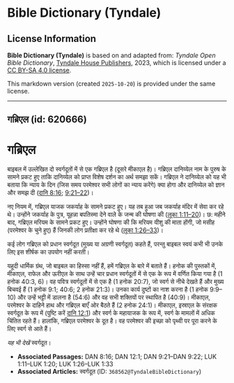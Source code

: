 # Bible Dictionary (Tyndale)

## License Information

**Bible Dictionary (Tyndale)** is based on and adapted from: _Tyndale Open Bible Dictionary_, [Tyndale House Publishers](https://tyndaleopenresources.com/), 2023, which is licensed under a [CC BY-SA 4.0 license](https://creativecommons.org/licenses/by-sa/4.0/legalcode.en).

This markdown version (created `2025-10-20`) is provided under the same license.



--------------------------------

## गब्रिएल (id: 620666)

गब्रिएल
=======

बाइबल में उल्लेखित दो स्वर्गदूतों में से एक गब्रिएल है (दूसरे मीकाएल है)। गब्रिएल दानिय्येल नाम के पुरुष के सामने प्रकट हुए ताकि दानिय्येल को प्राप्त विशेष दर्शन का अर्थ समझा सकें। गब्रिएल ने दानिय्येल को यह भी बताया कि न्याय के दिन (जिस समय परमेश्वर सभी लोगों का न्याय करेंगे) क्या होगा और दानिय्येल को ज्ञान और समझ दी ([दानि 8:16](https://ref.ly/Dan8:16); [9:21–22](https://ref.ly/Dan9:21-Dan9:22))।

नए नियम में, गब्रिएल याजक जकर्याह के सामने प्रकट हुए। यह तब हुआ जब जकर्याह मंदिर में सेवा कर रहे थे। उन्होंने जकर्याह के पुत्र, यूहन्ना बपतिस्मा देने वाले के जन्म की घोषणा की ([लूका 1:11–20](https://ref.ly/Luke1:11-Luke1:20))। छ: महीने बाद, गब्रिएल मरियम के सामने प्रकट हुए। उन्होंने घोषणा की कि मरियम यीशु की माता होंगी, जो मसीह (परमेश्वर के चुने हुए) हैं जिनकी लोग प्रतीक्षा कर रहे थे ([लूका 1:26–33](https://ref.ly/Luke1:26-Luke1:33))।

कई लोग गब्रिएल को प्रधान स्वर्गदूत (मुख्य या अग्रणी स्वर्गदूत) कहते हैं, परन्तु बाइबल स्वयं कभी भी उनके लिए इस शीर्षक का उपयोग नहीं करती।

यहूदी धार्मिक ग्रंथ, जो बाइबल का हिस्सा नहीं हैं, हमें गब्रिएल के बारे में बताते हैं। हनोक की पुस्तकों में, मीकाएल, राफेल और ऊरीएल के साथ उन्हें चार प्रधान स्वर्गदूतों में से एक के रूप में वर्णित किया गया है (1 हनोक 40:3, 6\)। वह पवित्र स्वर्गदूतों में से एक है (1 हनोक 20:7\), जो स्वर्ग से नीचे देखते हैं और मुख्य बिचवई हैं (1 हनोक 9:1; 40:6; 2 हनोक 21:3\)। उनका कार्य दुष्टों का नाश करना है (1 हनोक 9:9–10\) और उन्हें भट्टी में डालना है (54:6\) और वह सभी शक्तियों पर स्थापित है (40:9\)। मीकाएल, परमेश्वर के दाहिने हाथ और गब्रिएल बाएँ ओर बैठते हैं (2 हनोक 24:1\)। मीकाएल, इस्राएल के संरक्षक स्वर्गदूत के रूप में (पुष्टि करें [दानि 12:1](https://ref.ly/Dan12:1)) और स्वर्ग के महायाजक के रूप में, स्वर्ग के मामलों में अधिक चिंतित रहते हैं। हालांकि, गब्रिएल परमेश्वर के दूत है। वह परमेश्वर की इच्छा को पृथ्वी पर पूरा करने के लिए स्वर्ग से आते हैं।

*यह भी देखें* स्वर्गदूत।

* **Associated Passages:** DAN 8:16; DAN 12:1; DAN 9:21–DAN 9:22; LUK 1:11–LUK 1:20; LUK 1:26–LUK 1:33
* **Associated Articles:** स्वर्गदूत (ID: `368562@TyndaleBibleDictionary`)

